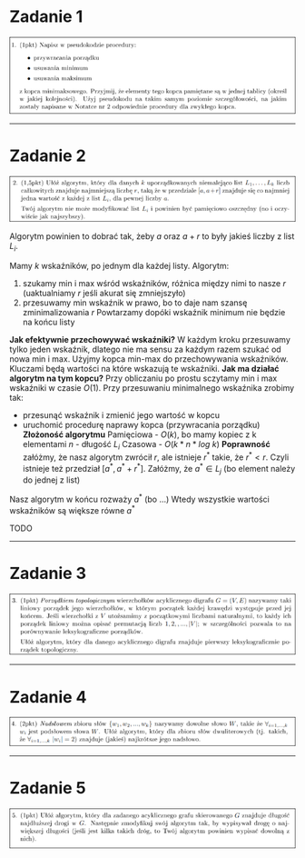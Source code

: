 # Zadanie 1

![alt text](image-12.png)

---

# Zadanie 2

![alt text](image-13.png)

Algorytm powinien to dobrać tak, żeby $a$ oraz $a + r$ to były jakieś liczby z list $L_i$.

Mamy $k$ wskaźników, po jednym dla każdej listy. 
Algorytm:
1) szukamy min i max wśród wskaźników, różnica między nimi to nasze $r$ (uaktualniamy $r$ jeśli akurat się zmniejszyło)
2) przesuwamy min wskaźnik w prawo, bo to daje nam szansę zminimalizowania $r$
Powtarzamy dopóki wskaźnik minimum nie będzie na końcu listy

**Jak efektywnie przechowywać wskaźniki?**
W każdym kroku przesuwamy tylko jeden wskaźnik, dlatego nie ma sensu za każdym razem szukać od nowa min i max. Użyjmy kopca min-max do przechowywania wskaźników. Kluczami będą wartości na które wskazują te wskaźniki.
**Jak ma działać algorytm na tym kopcu?**
Przy obliczaniu po prostu sczytamy min i max wskaźniki w czasie $O(1)$.
Przy przesuwaniu minimalnego wskaźnika zrobimy tak:
- przesunąć wskaźnik i zmienić jego wartość w kopcu
- uruchomić procedurę naprawy kopca (przywracania porządku)
**Złożoność algorytmu**
Pamięciowa - $O(k$), bo mamy kopiec z k elementami
$n$ - długość $L_i$
Czasowa - $O(k * n * log\:k)$ 
**Poprawność**
załóżmy, że nasz algorytm zwrócił $r$, ale istnieje $r^*$ takie, że $r^* < r$.
Czyli istnieje też przedział $[a^*, a^* + r^*]$.
Załóżmy, że $a^* \in L_j$ (bo element należy do jednej z list)

Nasz algorytm w końcu rozważy $a^*$ (bo ...)
Wtedy wszystkie wartości wskaźników są większe równe $a^*$ 

TODO

---

# Zadanie 3

![alt text](image-14.png)

---

# Zadanie 4

![alt text](image-15.png)

---

# Zadanie 5

![alt text](image-16.png)

